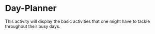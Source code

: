 # Day-Planner
This activity will display the basic activities that one might have to tackle throughout their busy days.
